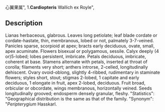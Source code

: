 心翼果属",
1.**Cardiopteris** Wallich ex Royle",

## Description
Lianas herbaceous, glabrous. Leaves long petiolate; leaf blade cordate or cordate-hastate, thin, membranous, lobed or not, palmately 3-7-veined. Panicles sparse, scorpioid at apex; bracts early deciduous, ovate, small, apex acuminate. Flowers bisexual or polygamous, sessile. Calyx deeply (4 or)5-lobed; lobes persistent, imbricate. Petals deciduous, imbricate, coherent at base. Stamens alternate with petals, inserted at throat of corolla; filaments very short; anthers introrse, 2-celled, longitudinally dehiscent. Ovary ovoid-oblong, slightly 4-ribbed, rudimentary in staminate flowers; styles short, stout; stigmas 2-lobed, 1 capitate and early deciduous, 1 elongate in fruit, apex 2-lobed, deciduous. Fruit broad, orbicular or obcordate, wings membranous, horizontally veined. Seeds longitudinally grooved; endosperm densely granular, fleshy.
  "Statistics": "Geographical distribution is the same as that of the family.
  "Synonym": "*Peripterygium* Hasskarl.

